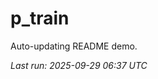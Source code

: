 # p_train

Auto-updating README demo.

<!--START_SECTION:status-->
_Last run: 2025-09-29 06:37 UTC_
<!--END_SECTION:status-->































































































































































































































































































































































































































































































































































































































































































































































































































































